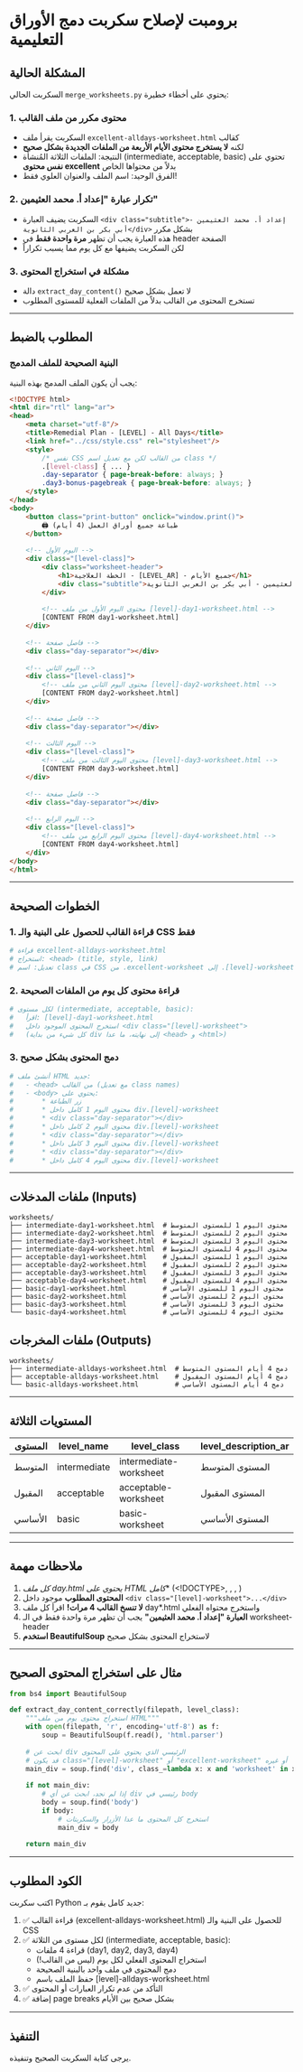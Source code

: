 # برومبت لإصلاح سكربت دمج الأوراق التعليمية

## المشكلة الحالية

السكربت الحالي `merge_worksheets.py` يحتوي على أخطاء خطيرة:

### 1. **محتوى مكرر من ملف القالب**
- السكربت يقرأ ملف `excellent-alldays-worksheet.html` كقالب
- لكنه **لا يستخرج محتوى الأيام الأربعة من الملفات الجديدة بشكل صحيح**
- النتيجة: الملفات الثلاثة المُنشأة (intermediate, acceptable, basic) تحتوي على **نفس محتوى excellent** بدلاً من محتواها الخاص
- الفرق الوحيد: اسم الملف والعنوان العلوي فقط!

### 2. **تكرار عبارة "إعداد أ. محمد العثيمين"**
- السكربت يضيف العبارة `<div class="subtitle">إعداد أ. محمد العثيمين - أبي بكر بن العربي الثانوية</div>` بشكل مكرر
- هذه العبارة يجب أن تظهر **مرة واحدة فقط** في header الصفحة
- لكن السكربت يضيفها مع كل يوم مما يسبب تكراراً

### 3. **مشكلة في استخراج المحتوى**
- دالة `extract_day_content()` لا تعمل بشكل صحيح
- تستخرج المحتوى من القالب بدلاً من الملفات الفعلية للمستوى المطلوب

---

## المطلوب بالضبط

### البنية الصحيحة للملف المدمج

يجب أن يكون الملف المدمج بهذه البنية:

```html
<!DOCTYPE html>
<html dir="rtl" lang="ar">
<head>
    <meta charset="utf-8"/>
    <title>Remedial Plan - [LEVEL] - All Days</title>
    <link href="../css/style.css" rel="stylesheet"/>
    <style>
        /* نفس CSS من القالب لكن مع تعديل اسم class */
        .[level-class] { ... }
        .day-separator { page-break-before: always; }
        .day3-bonus-pagebreak { page-break-before: always; }
    </style>
</head>
<body>
    <button class="print-button" onclick="window.print()">
        🖨️ طباعة جميع أوراق العمل (4 أيام)
    </button>
    
    <!-- اليوم الأول -->
    <div class="[level-class]">
        <div class="worksheet-header">
            <h1>الخطة العلاجية - [LEVEL_AR] - جميع الأيام</h1>
            <div class="subtitle">إعداد أ. محمد العثيمين - أبي بكر بن العربي الثانوية</div>
        </div>
        
        <!-- محتوى اليوم الأول من ملف [level]-day1-worksheet.html -->
        [CONTENT FROM day1-worksheet.html]
    </div>
    
    <!-- فاصل صفحة -->
    <div class="day-separator"></div>
    
    <!-- اليوم الثاني -->
    <div class="[level-class]">
        <!-- محتوى اليوم الثاني من ملف [level]-day2-worksheet.html -->
        [CONTENT FROM day2-worksheet.html]
    </div>
    
    <!-- فاصل صفحة -->
    <div class="day-separator"></div>
    
    <!-- اليوم الثالث -->
    <div class="[level-class]">
        <!-- محتوى اليوم الثالث من ملف [level]-day3-worksheet.html -->
        [CONTENT FROM day3-worksheet.html]
    </div>
    
    <!-- فاصل صفحة -->
    <div class="day-separator"></div>
    
    <!-- اليوم الرابع -->
    <div class="[level-class]">
        <!-- محتوى اليوم الرابع من ملف [level]-day4-worksheet.html -->
        [CONTENT FROM day4-worksheet.html]
    </div>
</body>
</html>
```

---

## الخطوات الصحيحة

### 1. **قراءة القالب للحصول على البنية والـ CSS فقط**
```python
# قراءة excellent-alldays-worksheet.html
# استخراج: <head> (title, style, link)
# تعديل: اسم class في CSS من .excellent-worksheet إلى .[level]-worksheet
```

### 2. **قراءة محتوى كل يوم من الملفات الصحيحة**
```python
# لكل مستوى (intermediate, acceptable, basic):
#   اقرأ: [level]-day1-worksheet.html
#   استخرج المحتوى الموجود داخل <div class="[level]-worksheet">
#   (كل شيء من بداية div إلى نهايته، ما عدا <head> و <html>)
```

### 3. **دمج المحتوى بشكل صحيح**
```python
# أنشئ ملف HTML جديد:
#   - <head> من القالب (مع تعديل class names)
#   - <body> يحتوي على:
#       * زر الطباعة
#       * محتوى اليوم 1 كامل داخل div.[level]-worksheet
#       * <div class="day-separator"></div>
#       * محتوى اليوم 2 كامل داخل div.[level]-worksheet
#       * <div class="day-separator"></div>
#       * محتوى اليوم 3 كامل داخل div.[level]-worksheet
#       * <div class="day-separator"></div>
#       * محتوى اليوم 4 كامل داخل div.[level]-worksheet
```

---

## ملفات المدخلات (Inputs)

```
worksheets/
├── intermediate-day1-worksheet.html  # محتوى اليوم 1 للمستوى المتوسط
├── intermediate-day2-worksheet.html  # محتوى اليوم 2 للمستوى المتوسط
├── intermediate-day3-worksheet.html  # محتوى اليوم 3 للمستوى المتوسط
├── intermediate-day4-worksheet.html  # محتوى اليوم 4 للمستوى المتوسط
├── acceptable-day1-worksheet.html    # محتوى اليوم 1 للمستوى المقبول
├── acceptable-day2-worksheet.html    # محتوى اليوم 2 للمستوى المقبول
├── acceptable-day3-worksheet.html    # محتوى اليوم 3 للمستوى المقبول
├── acceptable-day4-worksheet.html    # محتوى اليوم 4 للمستوى المقبول
├── basic-day1-worksheet.html         # محتوى اليوم 1 للمستوى الأساسي
├── basic-day2-worksheet.html         # محتوى اليوم 2 للمستوى الأساسي
├── basic-day3-worksheet.html         # محتوى اليوم 3 للمستوى الأساسي
└── basic-day4-worksheet.html         # محتوى اليوم 4 للمستوى الأساسي
```

## ملفات المخرجات (Outputs)

```
worksheets/
├── intermediate-alldays-worksheet.html  # دمج 4 أيام المستوى المتوسط
├── acceptable-alldays-worksheet.html    # دمج 4 أيام المستوى المقبول
└── basic-alldays-worksheet.html         # دمج 4 أيام المستوى الأساسي
```

---

## المستويات الثلاثة

| المستوى | level_name | level_class | level_description_ar |
|---------|------------|-------------|---------------------|
| المتوسط | intermediate | intermediate-worksheet | المستوى المتوسط |
| المقبول | acceptable | acceptable-worksheet | المستوى المقبول |
| الأساسي | basic | basic-worksheet | المستوى الأساسي |

---

## ملاحظات مهمة

1. **كل ملف day*.html يحتوي على HTML كامل** (<!DOCTYPE>, <html>, <head>, <body>)
2. **المحتوى المطلوب** موجود داخل `<div class="[level]-worksheet">...</div>`
3. **لا تنسخ القالب 4 مرات!** اقرأ كل ملف day*.html واستخرج محتواه الفعلي
4. **العبارة "إعداد أ. محمد العثيمين"** يجب أن تظهر مرة واحدة فقط في الـ worksheet-header
5. **استخدم BeautifulSoup** لاستخراج المحتوى بشكل صحيح

---

## مثال على استخراج المحتوى الصحيح

```python
from bs4 import BeautifulSoup

def extract_day_content_correctly(filepath, level_class):
    """استخراج محتوى يوم من ملف HTML"""
    with open(filepath, 'r', encoding='utf-8') as f:
        soup = BeautifulSoup(f.read(), 'html.parser')
    
    # ابحث عن div الرئيسي الذي يحتوي على المحتوى
    # قد يكون class="[level]-worksheet" أو "excellent-worksheet" أو غيره
    main_div = soup.find('div', class_=lambda x: x and 'worksheet' in x and 'day' not in x)
    
    if not main_div:
        # إذا لم نجد، ابحث عن أي div رئيسي في body
        body = soup.find('body')
        if body:
            # استخرج كل المحتوى ما عدا الأزرار والسكربتات
            main_div = body
    
    return main_div
```

---

## الكود المطلوب

اكتب سكربت Python جديد كامل يقوم بـ:

1. ✅ قراءة القالب (excellent-alldays-worksheet.html) للحصول على البنية والـ CSS
2. ✅ لكل مستوى من الثلاثة (intermediate, acceptable, basic):
   - قراءة 4 ملفات (day1, day2, day3, day4)
   - استخراج المحتوى الفعلي لكل يوم (ليس من القالب!)
   - دمج المحتوى في ملف واحد بالبنية الصحيحة
   - حفظ الملف باسم [level]-alldays-worksheet.html
3. ✅ التأكد من عدم تكرار العبارات أو المحتوى
4. ✅ إضافة page breaks بشكل صحيح بين الأيام

---

## التنفيذ

يرجى كتابة السكربت الصحيح وتنفيذه.
